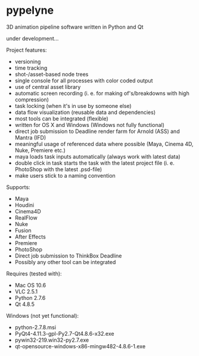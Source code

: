 # pypelyne

3D animation pipeline software written in Python and Qt

under development...

Project features:
- versioning
- time tracking
- shot-/asset-based node trees
- single console for all processes with color coded output
- use of central asset library
- automatic screen recording (i. e. for making of's/breakdowns with high compression)
- task locking (when it's in use by someone else)
- data flow visualization (reusable data and dependencies)
- most tools can be integrated (flexible)
- written for OS X and Windows (Windows not fully functional)
- direct job submission to Deadline render farm for Arnold (ASS) and Mantra (IFD)
- meaningful usage of referenced data where possible (Maya, Cinema 4D, Nuke, Premiere etc.)
- maya loads task inputs automatically (always work with latest data)
- double click in task starts the task with the latest project file (i. e. PhotoShop with the latest .psd-file)
- make users stick to a naming convention

Supports:
- Maya
- Houdini
- Cinema4D
- RealFlow
- Nuke
- Fusion
- After Effects
- Premiere
- PhotoShop
- Direct job submission to ThinkBox Deadline
- Possibly any other tool can be integrated

Requires (tested with):
- Mac OS 10.6
- VLC 2.5.1
- Python 2.7.6
- Qt 4.8.5

Windows (not yet functional):
- python-2.7.8.msi
- PyQt4-4.11.3-gpl-Py2.7-Qt4.8.6-x32.exe
- pywin32-219.win32-py2.7.exe
- qt-opensource-windows-x86-mingw482-4.8.6-1.exe
